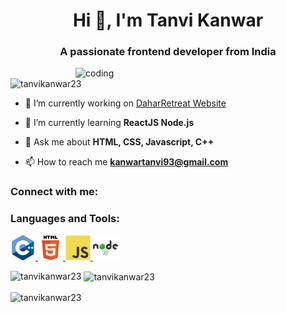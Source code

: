 <h1 align="center">Hi 👋, I'm Tanvi Kanwar</h1>
<h3 align="center">A passionate frontend developer from India</h3>
<img align="right" alt="coding" width="400" src="https://user-images.githubusercontent.com/74038190/249570803-02293768-9242-47e1-bf8f-d084ba0a2d1d.gif">

<p align="left"> <img src="https://komarev.com/ghpvc/?username=tanvikanwar23&label=Profile%20views&color=0e75b6&style=flat" alt="tanvikanwar23" /> </p>

- 🔭 I’m currently working on [DaharRetreat Website](daharretreat.com)

- 🌱 I’m currently learning **ReactJS Node.js**

- 💬 Ask me about **HTML, CSS, Javascript, C++**

- 📫 How to reach me **kanwartanvi93@gmail.com**

<h3 align="left">Connect with me:</h3>
<p align="left">
</p>

<h3 align="left">Languages and Tools:</h3>
<p align="left"> <a href="https://www.w3schools.com/cpp/" target="_blank" rel="noreferrer"> <img src="https://raw.githubusercontent.com/devicons/devicon/master/icons/cplusplus/cplusplus-original.svg" alt="cplusplus" width="40" height="40"/> </a> <a href="https://www.w3.org/html/" target="_blank" rel="noreferrer"> <img src="https://raw.githubusercontent.com/devicons/devicon/master/icons/html5/html5-original-wordmark.svg" alt="html5" width="40" height="40"/> </a> <a href="https://developer.mozilla.org/en-US/docs/Web/JavaScript" target="_blank" rel="noreferrer"> <img src="https://raw.githubusercontent.com/devicons/devicon/master/icons/javascript/javascript-original.svg" alt="javascript" width="40" height="40"/> </a> <a href="https://nodejs.org" target="_blank" rel="noreferrer"> <img src="https://raw.githubusercontent.com/devicons/devicon/master/icons/nodejs/nodejs-original-wordmark.svg" alt="nodejs" width="40" height="40"/> </a> </p>

<p><img align="left" src="https://github-readme-stats.vercel.app/api/top-langs?username=tanvikanwar23&show_icons=true&locale=en&layout=compact" alt="tanvikanwar23" /></p>

<p>&nbsp;<img align="center" src="https://github-readme-stats.vercel.app/api?username=tanvikanwar23&show_icons=true&locale=en" alt="tanvikanwar23" /></p>

<p><img align="center" src="https://github-readme-streak-stats.herokuapp.com/?user=tanvikanwar23&" alt="tanvikanwar23" /></p>

